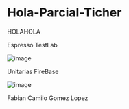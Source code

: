 # Hola-Parcial-Ticher
HOLAHOLA

Espresso TestLab

![image](https://github.com/fbnjeje/Hola-Parcial-Ticher/assets/98114342/d5369727-642a-4962-b709-a567b6beaf1c)


Unitarias FireBase

![image](https://github.com/fbnjeje/Hola-Parcial-Ticher/assets/98114342/94f14164-05cb-412c-bbb6-e709e99917c5)


Fabian Camilo Gomez Lopez
